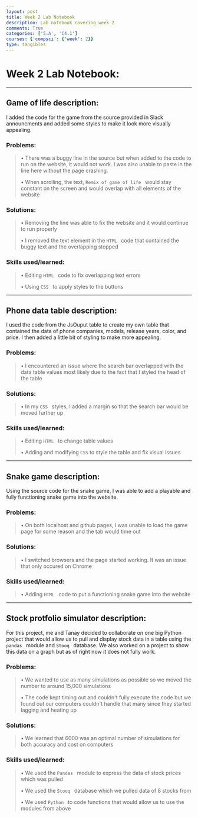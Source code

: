 ```yaml
---
layout: post
title: Week 2 Lab Notebook
description: Lab notebook covering week 2
comments: True
categories: ['5.A', 'C4.1']
courses: {'compsci': {'week': 2}}
type: tangibles
---
```


# Week 2 Lab Notebook:

---

## Game of life description:
I added the code for the game from the source provided in Slack announcments and added some styles to make it look more visually appealing.

### Problems:
> • There was a buggy line in the source but when added to the code to run on the website, it would not work. I was also unable to paste in the line here without the page crashing.
>
> • When scrolling, the text, `Remix of game of life ` would stay constant on the screen and would overlap with all elements of the website

### Solutions:
> • Removing the line was able to fix the website and it would continue to run properly
>
> • I removed the text element in the `HTML ` code that contained the buggy text and the overlapping stopped

### Skills used/learned:
> • Editing `HTML ` code to fix overlapping text errors
>
> • Using `CSS ` to apply styles to the buttons

---

## Phone data table description:
I used the code from the JsOuput table to create my own table that contained the data of phone companies, models, release years, color, and price. I then added a little bit of styling to make more appealing.

### Problems:
> • I encountered an issue where the search bar overlapped with the data table values most likely due to the fact that I styled the head of the table

### Solutions:
> • In my `CSS ` styles, I added a margin so that the search bar would be moved further up

### Skills used/learned:
> • Editing `HTML ` to change table values
>
> • Adding and modifying `CSS` to style the table and fix visual issues

---

## Snake game description:
Using the source code for the snake game, I was able to add a playable and fully functioning snake game into the website.

### Problems:
> • On both localhost and github pages, I was unable to load the game page for some reason and the tab would time out

### Solutions:
> • I switched browsers and the page started working. It was an issue that only occured on Chrome

### Skills used/learned:
> • Adding `HTML ` code to put a functioning snake game into the website

---

## Stock protfolio simulator description:
For this project, me and Tanay decided to collaborate on one big Python project that would allow us to pull and display stock data in a table using the `pandas ` module and `Stooq ` database. We also worked on a project to show this data on a graph but as of right now it does not fully work.

### Problems:
> • We wanted to use as many simulations as possible so we moved the number to around 15,000 simulations
>
> • The code kept timing out and couldn't fully execute the code but we found out our computers couldn't handle that many since they started lagging and heating up

### Solutions:
> • We learned that 6000 was an optimal number of simulations for both accuracy and cost on computers

### Skills used/learned:
> • We used the `Pandas ` module to express the data of stock prices which was pulled
>
> • We used the `Stooq ` database which we pulled data of 8 stocks from
>
> • We used `Python ` to code functions that would allow us to use the modules from above
